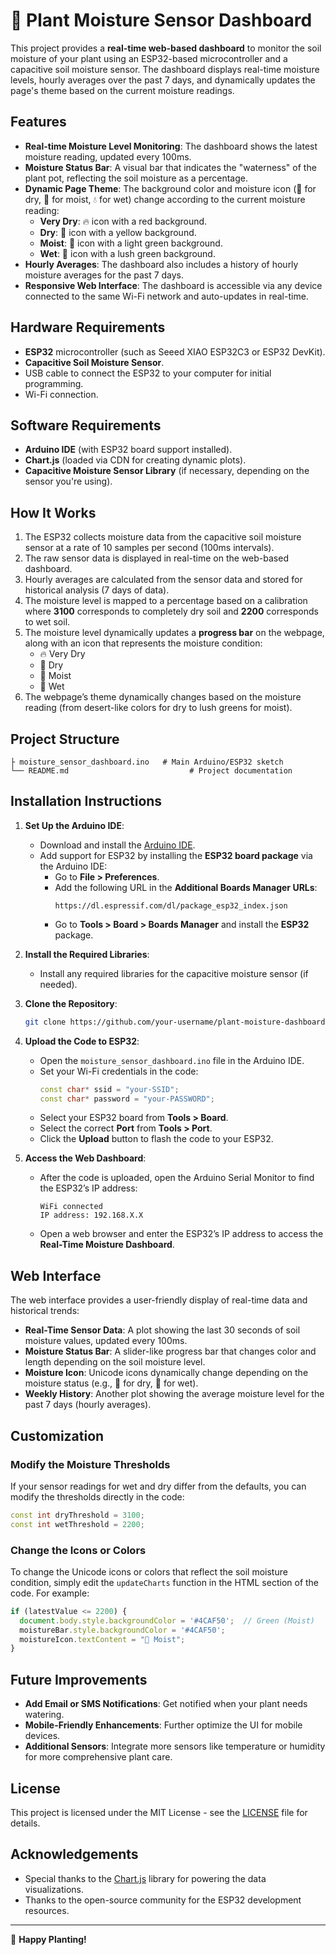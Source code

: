 
# 🌿 Plant Moisture Sensor Dashboard

This project provides a **real-time web-based dashboard** to monitor the soil moisture of your plant using an ESP32-based microcontroller and a capacitive soil moisture sensor. The dashboard displays real-time moisture levels, hourly averages over the past 7 days, and dynamically updates the page's theme based on the current moisture readings.

## Features

- **Real-time Moisture Level Monitoring**: The dashboard shows the latest moisture reading, updated every 100ms.
- **Moisture Status Bar**: A visual bar that indicates the "waterness" of the plant pot, reflecting the soil moisture as a percentage.
- **Dynamic Page Theme**: The background color and moisture icon (🌵 for dry, 🌿 for moist, 💧 for wet) change according to the current moisture reading:
  - **Very Dry**: 🔥 icon with a red background.
  - **Dry**: 🌵 icon with a yellow background.
  - **Moist**: 🌱 icon with a light green background.
  - **Wet**: 🌿 icon with a lush green background.
- **Hourly Averages**: The dashboard also includes a history of hourly moisture averages for the past 7 days.
- **Responsive Web Interface**: The dashboard is accessible via any device connected to the same Wi-Fi network and auto-updates in real-time.

## Hardware Requirements

- **ESP32** microcontroller (such as Seeed XIAO ESP32C3 or ESP32 DevKit).
- **Capacitive Soil Moisture Sensor**.
- USB cable to connect the ESP32 to your computer for initial programming.
- Wi-Fi connection.

## Software Requirements

- **Arduino IDE** (with ESP32 board support installed).
- **Chart.js** (loaded via CDN for creating dynamic plots).
- **Capacitive Moisture Sensor Library** (if necessary, depending on the sensor you're using).

## How It Works

1. The ESP32 collects moisture data from the capacitive soil moisture sensor at a rate of 10 samples per second (100ms intervals).
2. The raw sensor data is displayed in real-time on the web-based dashboard.
3. Hourly averages are calculated from the sensor data and stored for historical analysis (7 days of data).
4. The moisture level is mapped to a percentage based on a calibration where **3100** corresponds to completely dry soil and **2200** corresponds to wet soil.
5. The moisture level dynamically updates a **progress bar** on the webpage, along with an icon that represents the moisture condition:
   - 🔥 Very Dry
   - 🌵 Dry
   - 🌱 Moist
   - 🌿 Wet
6. The webpage’s theme dynamically changes based on the moisture reading (from desert-like colors for dry to lush greens for moist).

## Project Structure

```
├ moisture_sensor_dashboard.ino   # Main Arduino/ESP32 sketch
└── README.md                           # Project documentation
```

## Installation Instructions

1. **Set Up the Arduino IDE**:
   - Download and install the [Arduino IDE](https://www.arduino.cc/en/software).
   - Add support for ESP32 by installing the **ESP32 board package** via the Arduino IDE:
     - Go to **File > Preferences**.
     - Add the following URL in the **Additional Boards Manager URLs**: 
       ```
       https://dl.espressif.com/dl/package_esp32_index.json
       ```
     - Go to **Tools > Board > Boards Manager** and install the **ESP32** package.

2. **Install the Required Libraries**:
   - Install any required libraries for the capacitive moisture sensor (if needed).

3. **Clone the Repository**:
   ```bash
   git clone https://github.com/your-username/plant-moisture-dashboard.git
   ```

4. **Upload the Code to ESP32**:
   - Open the `moisture_sensor_dashboard.ino` file in the Arduino IDE.
   - Set your Wi-Fi credentials in the code:
     ```cpp
     const char* ssid = "your-SSID";
     const char* password = "your-PASSWORD";
     ```
   - Select your ESP32 board from **Tools > Board**.
   - Select the correct **Port** from **Tools > Port**.
   - Click the **Upload** button to flash the code to your ESP32.

5. **Access the Web Dashboard**:
   - After the code is uploaded, open the Arduino Serial Monitor to find the ESP32’s IP address:
     ```
     WiFi connected
     IP address: 192.168.X.X
     ```
   - Open a web browser and enter the ESP32’s IP address to access the **Real-Time Moisture Dashboard**.

## Web Interface

The web interface provides a user-friendly display of real-time data and historical trends:

- **Real-Time Sensor Data**: A plot showing the last 30 seconds of soil moisture values, updated every 100ms.
- **Moisture Status Bar**: A slider-like progress bar that changes color and length depending on the soil moisture level.
- **Moisture Icon**: Unicode icons dynamically change depending on the moisture status (e.g., 🌵 for dry, 🌿 for wet).
- **Weekly History**: Another plot showing the average moisture level for the past 7 days (hourly averages).

## Customization

### Modify the Moisture Thresholds

If your sensor readings for wet and dry differ from the defaults, you can modify the thresholds directly in the code:

```cpp
const int dryThreshold = 3100;
const int wetThreshold = 2200;
```

### Change the Icons or Colors

To change the Unicode icons or colors that reflect the soil moisture condition, simply edit the `updateCharts` function in the HTML section of the code. For example:

```javascript
if (latestValue <= 2200) {
  document.body.style.backgroundColor = '#4CAF50';  // Green (Moist)
  moistureBar.style.backgroundColor = '#4CAF50';
  moistureIcon.textContent = "🌿 Moist";
}
```

## Future Improvements

- **Add Email or SMS Notifications**: Get notified when your plant needs watering.
- **Mobile-Friendly Enhancements**: Further optimize the UI for mobile devices.
- **Additional Sensors**: Integrate more sensors like temperature or humidity for more comprehensive plant care.

## License

This project is licensed under the MIT License - see the [LICENSE](LICENSE) file for details.

## Acknowledgements

- Special thanks to the [Chart.js](https://www.chartjs.org/) library for powering the data visualizations.
- Thanks to the open-source community for the ESP32 development resources.

---

🌿 **Happy Planting!**
